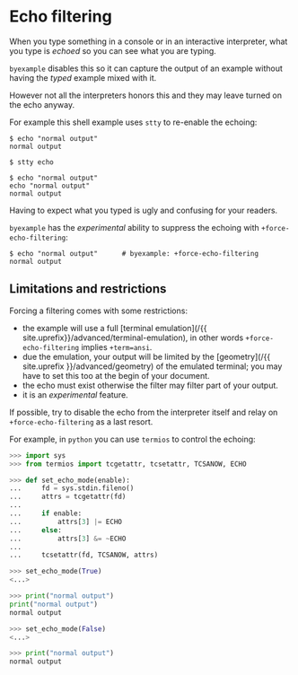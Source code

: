 # Echo filtering

When you type something in a console or in an interactive interpreter,
what you type is *echoed* so you can see what you are typing.

`byexample` disables this so it can capture the output of an example
without having the *typed* example mixed with it.

However not all the interpreters honors this and they may leave turned on
the echo anyway.

For example this shell example uses `stty` to re-enable the echoing:

```shell
$ echo "normal output"
normal output

$ stty echo

$ echo "normal output"
echo "normal output"
normal output
```

Having to expect what you typed is ugly and confusing for your readers.

`byexample` has the *experimental* ability to suppress the echoing with
`+force-echo-filtering`:


```shell
$ echo "normal output"      # byexample: +force-echo-filtering
normal output
```

## Limitations and restrictions

Forcing a filtering comes with some restrictions:
 - the example will use a full [terminal emulation](/{{ site.uprefix}}/advanced/terminal-emulation),
   in other words `+force-echo-filtering` implies `+term=ansi`.
 - due the emulation, your output will be limited by the
   [geometry](/{{ site.uprefix }}/advanced/geometry)
   of the emulated terminal; you may have to set this too at the begin
   of your document.
 - the echo must exist otherwise the filter may filter part of your
   output.
 - it is an *experimental* feature.

If possible, try to disable the echo from the interpreter itself and
relay on `+force-echo-filtering` as a last resort.

For example, in `python` you can use `termios` to control the echoing:

```python
>>> import sys
>>> from termios import tcgetattr, tcsetattr, TCSANOW, ECHO

>>> def set_echo_mode(enable):
...     fd = sys.stdin.fileno()
...     attrs = tcgetattr(fd)
...
...     if enable:
...         attrs[3] |= ECHO
...     else:
...         attrs[3] &= ~ECHO
...
...     tcsetattr(fd, TCSANOW, attrs)

>>> set_echo_mode(True)
<...>

>>> print("normal output")
print("normal output")
normal output

>>> set_echo_mode(False)
<...>

>>> print("normal output")
normal output
```

